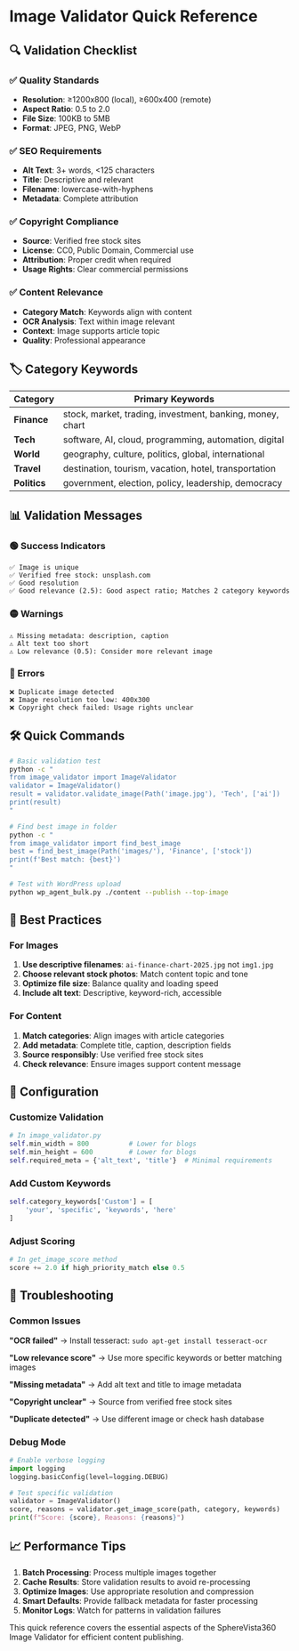 # Image Validator Quick Reference

## 🔍 Validation Checklist

### ✅ Quality Standards
- **Resolution**: ≥1200x800 (local), ≥600x400 (remote)
- **Aspect Ratio**: 0.5 to 2.0
- **File Size**: 100KB to 5MB
- **Format**: JPEG, PNG, WebP

### ✅ SEO Requirements
- **Alt Text**: 3+ words, <125 characters
- **Title**: Descriptive and relevant
- **Filename**: lowercase-with-hyphens
- **Metadata**: Complete attribution

### ✅ Copyright Compliance
- **Source**: Verified free stock sites
- **License**: CC0, Public Domain, Commercial use
- **Attribution**: Proper credit when required
- **Usage Rights**: Clear commercial permissions

### ✅ Content Relevance
- **Category Match**: Keywords align with content
- **OCR Analysis**: Text within image relevant
- **Context**: Image supports article topic
- **Quality**: Professional appearance

## 🏷️ Category Keywords

| Category | Primary Keywords |
|----------|------------------|
| **Finance** | stock, market, trading, investment, banking, money, chart |
| **Tech** | software, AI, cloud, programming, automation, digital |
| **World** | geography, culture, politics, global, international |
| **Travel** | destination, tourism, vacation, hotel, transportation |
| **Politics** | government, election, policy, leadership, democracy |

## 📊 Validation Messages

### 🟢 Success Indicators
```
✅ Image is unique
✅ Verified free stock: unsplash.com
✅ Good resolution
✅ Good relevance (2.5): Good aspect ratio; Matches 2 category keywords
```

### 🟡 Warnings
```
⚠️ Missing metadata: description, caption
⚠️ Alt text too short
⚠️ Low relevance (0.5): Consider more relevant image
```

### 🔴 Errors
```
❌ Duplicate image detected
❌ Image resolution too low: 400x300
❌ Copyright check failed: Usage rights unclear
```

## 🛠️ Quick Commands

```bash
# Basic validation test
python -c "
from image_validator import ImageValidator
validator = ImageValidator()
result = validator.validate_image(Path('image.jpg'), 'Tech', ['ai'])
print(result)
"

# Find best image in folder
python -c "
from image_validator import find_best_image
best = find_best_image(Path('images/'), 'Finance', ['stock'])
print(f'Best match: {best}')
"

# Test with WordPress upload
python wp_agent_bulk.py ./content --publish --top-image
```

## 🎯 Best Practices

### For Images
1. **Use descriptive filenames**: `ai-finance-chart-2025.jpg` not `img1.jpg`
2. **Choose relevant stock photos**: Match content topic and tone
3. **Optimize file size**: Balance quality and loading speed
4. **Include alt text**: Descriptive, keyword-rich, accessible

### For Content
1. **Match categories**: Align images with article categories
2. **Add metadata**: Complete title, caption, description fields
3. **Source responsibly**: Use verified free stock sites
4. **Check relevance**: Ensure images support content message

## 🔧 Configuration

### Customize Validation
```python
# In image_validator.py
self.min_width = 800          # Lower for blogs
self.min_height = 600         # Lower for blogs
self.required_meta = {'alt_text', 'title'}  # Minimal requirements
```

### Add Custom Keywords
```python
self.category_keywords['Custom'] = [
    'your', 'specific', 'keywords', 'here'
]
```

### Adjust Scoring
```python
# In get_image_score method
score += 2.0 if high_priority_match else 0.5
```

## 🚨 Troubleshooting

### Common Issues

**"OCR failed"** → Install tesseract: `sudo apt-get install tesseract-ocr`

**"Low relevance score"** → Use more specific keywords or better matching images

**"Missing metadata"** → Add alt text and title to image metadata

**"Copyright unclear"** → Source from verified free stock sites

**"Duplicate detected"** → Use different image or check hash database

### Debug Mode
```python
# Enable verbose logging
import logging
logging.basicConfig(level=logging.DEBUG)

# Test specific validation
validator = ImageValidator()
score, reasons = validator.get_image_score(path, category, keywords)
print(f"Score: {score}, Reasons: {reasons}")
```

## 📈 Performance Tips

1. **Batch Processing**: Process multiple images together
2. **Cache Results**: Store validation results to avoid re-processing
3. **Optimize Images**: Use appropriate resolution and compression
4. **Smart Defaults**: Provide fallback metadata for faster processing
5. **Monitor Logs**: Watch for patterns in validation failures

This quick reference covers the essential aspects of the SphereVista360 Image Validator for efficient content publishing.